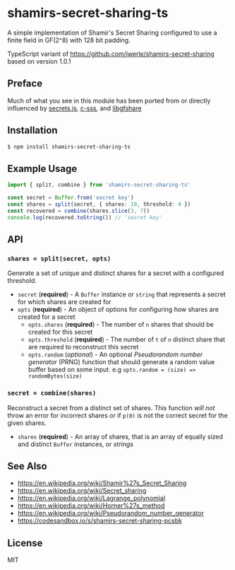 shamirs-secret-sharing-ts
======================

A simple implementation of Shamir's Secret Sharing configured to use a
finite field in GF(2^8) with 128 bit padding.

TypeScript variant of https://github.com/jwerle/shamirs-secret-sharing based on version 1.0.1

## Preface

Much of what you see in this module has been ported from or
directly influenced by
[secrets.js](https://github.com/grempe/secrets.js),
[c-sss](https://github.com/fletcher/c-sss), and
[libgfshare](https://launchpad.net/libgfshare)

## Installation

```sh
$ npm install shamirs-secret-sharing-ts
```

## Example Usage

```ts
import { split, combine } from 'shamirs-secret-sharing-ts'

const secret = Buffer.from('secret key')
const shares = split(secret, { shares: 10, threshold: 4 })
const recovered = combine(shares.slice(3, 7))
console.log(recovered.toString()) // 'secret key'
```

## API

### `shares = split(secret, opts)`

Generate a set of unique and distinct shares for a secret with a
configured threshold.

* `secret` (**required**) - A `Buffer` instance or `string` that represents a
  secret for which shares are created for
* `opts` (**required**) - An object of options for configuring how
  shares are created for a secret
  * `opts.shares` (**required**) - The number of `n` shares that should
    be created for this secret
  * `opts.threshold` (**required**) - The number of `t` of `n` distinct share
    that are required to reconstruct this secret
  * `opts.random` (*optional*) - An optional _Pseudorandom number
    generator_ (PRNG) function that should generate a random value
    buffer based on some input. e.g `opts.random = (size) =>
    randomBytes(size)`

### `secret = combine(shares)`

Reconstruct a secret from a distinct set of shares. This function _will
not_ throw an error for incorrect shares or if `p(0)` is not the correct
secret for the given shares.

* `shares` (**required**) - An array of shares, that is an array of
  equally sized and distinct `Buffer` instances, or _strings_

## See Also

* https://en.wikipedia.org/wiki/Shamir%27s_Secret_Sharing
* https://en.wikipedia.org/wiki/Secret_sharing
* https://en.wikipedia.org/wiki/Lagrange_polynomial
* https://en.wikipedia.org/wiki/Horner%27s_method
* https://en.wikipedia.org/wiki/Pseudorandom_number_generator
* https://codesandbox.io/s/shamirs-secret-sharing-pcsbk

## License

MIT
